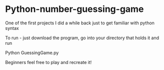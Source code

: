 # Python-number-guessing-game
One of the first projects I did a while back just to get familiar with python syntax

To run -  just download the program, go into your directory that holds it and run

Python GuessingGame.py

Beginners feel free to play and recreate it!
